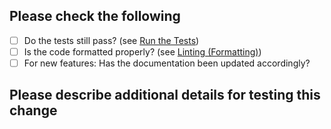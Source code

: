 <!-- Thanks for contributing to Cuttle! 🎉 -->
## Please check the following

- [ ] Do the tests still pass? (see [Run the Tests](https://github.com/cuttle-cards/cuttle#run-the-tests))
- [ ] Is the code formatted properly? (see [Linting (Formatting)](https://github.com/cuttle-cards/cuttle#linting-formatting))
- [ ] For new features: Has the documentation been updated accordingly?

## Please describe additional details for testing this change


